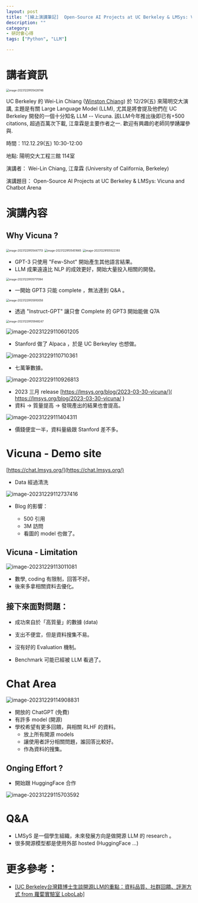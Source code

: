 ```yaml
---
layout: post
title: "[線上演講筆記]  Open-Source AI Projects at UC Berkeley & LMSys: Vicuna and Chatbot Arena"
description: ""
category: 
- 研討會心得
tags: ["Python", "LLM"]

---
```


# 講者資訊

<img src="../images/2022/image-20231229105428746.png" alt="image-20231229105428746" style="zoom:50%;" />

UC Berkeley 的 Wei-Lin Chiang ([Winston Chiang](https://www.facebook.com/winston.chiang.3?__cft__[0]=AZWwG9yWOIeyUVxLhdrCrX174Xi-S3Kt3l6UOpZOiJ4XOpA1VfHyzyA0GqWy-tiJo7BzmN7MVVd_MIN6Ob2NqXBdav1wjvGN2u9U6VQ1QvRs6cN-2UphxOPXrfwYgVReHlI&__tn__=-]K-R)) 於 12/29(五) 來陽明交大演講, 主題是有關 Large Language Model (LLM), 尤其是將會提及他們在 UC Berkeley 開發的一個十分知名 LLM -- Vicuna. 該LLM今年推出後即已有+500 citations, 超過百萬次下載, 江韋霖是主要作者之一.  歡迎有興趣的老師同學踴躍參與. 

時間：112.12.29(五) 10:30-12:00 

地點: 陽明交大工程三館 114室 

演講者： Wei-Lin Chiang, 江韋霖 (University of  California, Berkeley)

演講題目： Open-Source AI Projects at UC Berkeley & LMSys: Vicuna and Chatbot Arena



# 演講內容



## Why Vicuna ?

<img src="../images/2022/image-20231229105447713.png" alt="image-20231229105447713" style="zoom:50%;" />

<img src="../images/2022/image-20231229105451665.png" alt="image-20231229105451665" style="zoom:50%;" />

<img src="../images/2022/image-20231229105522393.png" alt="image-20231229105522393" style="zoom:50%;" />

- GPT-3 只使用 "Few-Shot" 開始產生其他語言結果。
- LLM 成果遠遠比 NLP 的成效更好，開始大量投入相關的開發。

<img src="../images/2022/image-20231229105717094.png" alt="image-20231229105717094" style="zoom:50%;" />

- 一開始 GPT3 只能 complete ，無法達到 Q&A 。

<img src="../images/2022/image-20231229105910058.png" alt="image-20231229105910058" style="zoom:50%;" />

-  透過 "Instruct-GPT" 讓只會 Complete 的 GPT3 開始能做 Q7A

<img src="../images/2022/image-20231229105948247.png" alt="image-20231229105948247" style="zoom:50%;" />





![image-20231229110601205](../images/2022/image-20231229110601205.png)

- Stanford 做了 Alpaca ，於是 UC Berkeyley 也想做。

![image-20231229110710361](../images/2022/image-20231229110710361.png)

- 七萬筆數據。

![image-20231229110926813](../images/2022/image-20231229110926813.png)

- 2023 三月 release [https://lmsys.org/blog/2023-03-30-vicuna/]( https://lmsys.org/blog/2023-03-30-vicuna/ ) 
- 資料 -> 質量提高 -> 發現產出的結果也會提高。

![image-20231229111404311](../images/2022/image-20231229111404311.png)

- 價錢便宜一半，資料量級跟 Stanford 差不多。

# Vicuna - Demo site

[https://chat.lmsys.org/](https://chat.lmsys.org/)

- Data 經過清洗



![image-20231229112737416](../images/2022/image-20231229112737416.png)

- Blog 的影響：

  - 500 引用
  - 3M 訪問
  - 看圖的 model 也做了。

  

## Vicuna - Limitation

![image-20231229113011081](../images/2022/image-20231229113011081.png)

- 數學, coding 有限制，回答不好。
- 後來多拿相關資料去優化。



## 接下來面對問題：

- 成功來自於「高質量」的數據 (data)

- 支出不便宜，但是資料搜集不易。

- 沒有好的 Evaluation 機制。

- Benchmark 可能已經被 LLM 看過了。

  

# Chat Area

![image-20231229114908831](../images/2022/image-20231229114908831.png)

- 開放的 ChatGPT (免費)
- 有許多 model (開源)
- 學校希望有更多回饋，與相關 RLHF 的資料。
  - 放上所有開源 models
  - 讓使用者評分相關問題，誰回答比較好。
  - 作為資料的搜集。



## Onging Effort ?

- 開始跟 HuggingFace 合作





![image-20231229115703592](../images/2022/image-20231229115703592.png)

# Q&A

- LMSyS 是一個學生組織，未來發展方向是做開源 LLM 的 research 。
- 很多開源模型都是使用外部 hosted (HuggingFace ...)



# 更多參考：

- [[UC Berkeley台灣籍博士生談開源LLM的重點：資料品質、社群回饋、評測方式 from 蘿蔔實驗室 LoboLab]](https://www.facebook.com/permalink.php?story_fbid=pfbid02cH1EWy4mUVbUi3AsBYVTwKXaa7ECAzArwpphD8Rf9fySyijHMhfoq7SQ4uP3n6zcl&id=61552637872170)


